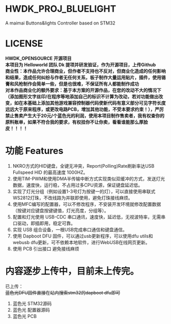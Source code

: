 # HWDK_PROJ_BLUELIGHT
A maimai Buttons&amp;lights Controller based on STM32 

# LICENSE
**HWDK_OPENSOURCE 开源项目**  
**本项目为 Helloworld 团队 Dk 提项并研发验证，作为开源项目，上传Github**  
**商业性：本作品允许合理商业，但作者不支持也不反对，但商业化造成的任何影响和结果，造成任何纠纷与作者无任何关系，板子制作大量运用贴片，插件，使用锡膏和风枪制作会简单一些，但是也很难，不保证所有人都能制作成功**  
**对本作品商业化的额外要求：基于本方案的开源作品，在您的改动不大的情况下（添加图形文字丝印/在程序等地添加自己的标识不计算为改动，若对功能做出改变，如在本基础上添加其他游戏兼容控制器代码使新代码有意义部分可见字符长度远远大于原来程序，或更改电路PCB，增加其他功能，不受本要求约束！），严厉禁止售卖产生大于20元/个蓝色光的利润，使用本项目制作售卖者，我有权查你的原料账单，如果不符合我的要求，有权挂你不让你卖，看看谁能那么厚脸皮！！！！**


# 功能 Features

1. NKRO方式的HID键盘，全键无冲突，Report(Polling)Rate刷新率达USB Fullspeed HID 的最高速度 1000HZ。
2. 使用TIM-PWM和使用DMA半传输中断方式实现类似双缓冲的方式，发送灯光数据，速度快，运行稳，不占用过多CPU资源，保证键盘延迟低。
3. 实现了灯光分组（例如设置1-3号灯为按键一的灯），可以直接使用串联式WS2812灯珠，不改线路为并联即使用，避免灯珠接线麻烦。
4. 使用MFC编写的配置器，可以不修改程序，不安装开发环境就修改配置数据（按键对应键盘按键键值，灯光亮度，分组等）。
5. 配置和灯光使用 USB-CDC 串口通讯，速度快，延迟低，无视波特率，无需串口驱动，即插即用，稳定可靠。
6. 实现 USB 组合设备，一根USB完成串口通信和键盘通信。
7. 使用 Dapboot DFU 固件，可以通过usb更新程序，可以使用dfu utils和webusb dfu更新，可不依赖本地软件，进行WebUSB在线网页更新。
8. 使用 PCB 引出接口 避免接线麻烦

# 内容逐步上传中，目前未上传完。
已上传：  
~~蓝色光DFU固件直接在站内搜索stm32的dapboot dfu即可~~
1. 蓝色光 STM32源码
2. 蓝色光 配置器源码
3. 蓝色光 PCB
